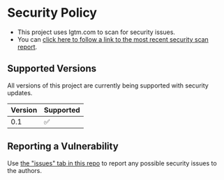 # Security Policy

- This project uses lgtm.com to scan for security issues.
- You can [click here to follow a link to the most recent security scan report](https://lgtm.com/projects/g/hotpeppersec/franklin-resume/alerts/?mode=list).

## Supported Versions

All versions of this project are currently being supported with security updates.

| Version | Supported          |
| ------- | ------------------ |
| 0.1     | :white_check_mark: |              |

## Reporting a Vulnerability

Use [the "issues" tab in this repo](https://github.com/hotpeppersec/franklin-resume/issues) to report any possible security issues to the authors.
